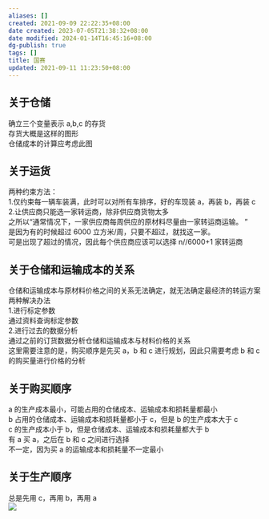 ```yaml
---
aliases: []
created: 2021-09-09 22:22:35+08:00
date created: 2023-07-05T21:38:32+08:00
date modified: 2024-01-14T16:45:16+08:00
dg-publish: true
tags: []
title: 国赛
updated: 2021-09-11 11:23:50+08:00
---
```


## 关于仓储
确立三个变量表示 a,b,c 的存货  
存货大概是这样的图形  
仓储成本的计算应考虑此图
## 
## 关于运货
两种约束方法：  
1.仅约束每一辆车装满，此时可以对所有车排序，好的车现装 a，再装 b，再装 c  
2.让供应商只能选一家转运商，除非供应商货物太多  
之所以“通常情况下，一家供应商每周供应的原材料尽量由一家转运商运输。 ”  
是因为有的时候超过 6000 立方米/周，只要不超过，就找这一家。  
可是出现了超过的情况，因此每个供应商应该可以选择 n//6000+1 家转运商

## 关于仓储和运输成本的关系
仓储和运输成本与原材料价格之间的关系无法确定，就无法确定最经济的转运方案  
两种解决办法  
1.进行标定参数  
通过资料查询标定参数  
2.进行过去的数据分析  
通过之前的订货数据分析仓储和运输成本与材料价格的关系  
这里需要注意的是，购买顺序是先买 a，b 和 c 进行规划，因此只需要考虑 b 和 c 的购买量进行价格的分析

## 关于购买顺序
a 的生产成本最小，可能占用的仓储成本、运输成本和损耗量都最小  
b 占用的仓储成本、运输成本和损耗量都小于 c，但是 b 的生产成本大于 c  
c 的生产成本小于 b，但是仓储成本、运输成本和损耗量都大于 b  
有 a 买 a，之后在 b 和 c 之间进行选择  
不一定，因为买 a 的运输成本和损耗量不一定最小

## 关于生产顺序
总是先用 c，再用 b，再用 a  
![](../../../../resources/attachments/Drawing%202023-07-10%2020.40.14.excalidraw.svg)